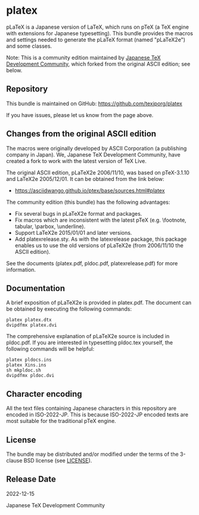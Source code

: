 # platex

pLaTeX is a Japanese version of LaTeX, which runs on pTeX
(a TeX engine with extensions for Japanese typesetting).
This bundle provides the macros and settings needed to generate
the pLaTeX format (named "pLaTeX2e") and some classes.

Note: This is a community edition maintained by
[Japanese TeX Development Community](http://texjp.org),
which forked from the original ASCII edition; see below.

## Repository

This bundle is maintained on GitHub:
https://github.com/texjporg/platex

If you have issues, please let us know from the page above.

## Changes from the original ASCII edition

The macros were originally developed by ASCII Corporation
(a publishing company in Japan).
We, Japanese TeX Development Community, have created a fork
to work with the latest version of TeX Live.

The original ASCII edition, pLaTeX2e 2006/11/10,
was based on pTeX-3.1.10 and LaTeX2e 2005/12/01.
It can be obtained from the link below:
- https://asciidwango.github.io/ptex/base/sources.html#platex

The community edition (this bundle) has the following advantages:

- Fix several bugs in pLaTeX2e format and packages.
- Fix macros which are inconsistent with the latest pTeX
  (e.g. \footnote, tabular, \parbox, \underline).
- Support LaTeX2e 2015/01/01 and later versions.
- Add platexrelease.sty. As with the latexrelease package, this
  package enables us to use the old versions of pLaTeX2e (from
  2006/11/10 the ASCII edition).

See the documents (platex.pdf, pldoc.pdf, platexrelease.pdf)
for more information.

## Documentation

A brief exposition of pLaTeX2e is provided in platex.pdf.
The document can be obtained by executing the following commands:

    platex platex.dtx
    dvipdfmx platex.dvi

The comprehensive explanation of pLaTeX2e source is included in
pldoc.pdf. If you are interested in typesetting pldoc.tex yourself,
the following commands will be helpful:

    platex pldocs.ins
    platex Xins.ins
    sh mkpldoc.sh
    dvipdfmx pldoc.dvi

## Character encoding

All the text files containing Japanese characters in this repository
are encoded in ISO-2022-JP. This is because ISO-2022-JP encoded
texts are most suitable for the traditional pTeX engine.

## License

The bundle may be distributed and/or modified under the terms of
the 3-clause BSD license (see [LICENSE](./LICENSE)).

## Release Date

2022-12-15

Japanese TeX Development Community
